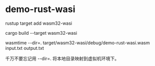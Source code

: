 # demo-rust-wasi

rustup target add wasm32-wasi

cargo build --target wasm32-wasi

wasmtime --dir=. target/wasm32-wasi/debug/demo-rust-wasi.wasm input.txt output.txt

千万不要忘记用 --dir=. 将本地目录映射到虚拟机环境下。


